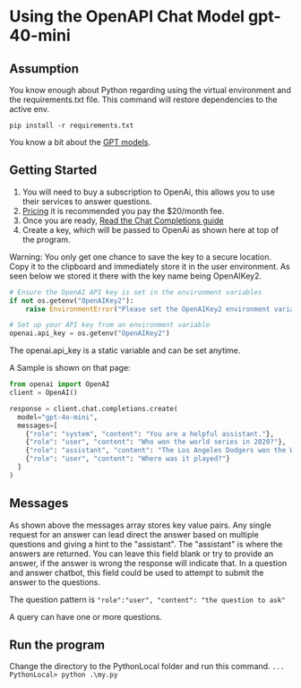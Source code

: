 # Using the OpenAPI Chat Model gpt-40-mini
## Assumption
You know enough about Python regarding using the virtual environment and the requirements.txt file.  This command will restore dependencies to the active env.

```pip install -r requirements.txt```

You know a bit about the [GPT models](https://platform.openai.com/docs/guides/text-generation/which-model-should-i-use).

## Getting Started
1. You will need to buy a subscription to OpenAi, this allows you to use their services to answer questions.
2. [Pricing](https://openai.com/chatgpt/pricing/) it is recommended you pay the $20/month fee.
3. Once you are ready, [Read the Chat Completions guide](https://platform.openai.com/docs/guides/chat-completions/overview)
4. Create a key, which will be passed to OpenAi as shown here at top of the program.

Warning: You only get one chance to save the key to a secure location. Copy it to the clipboard and immediately store it in the user environment. As seen below we stored it there with the key name being OpenAIKey2.

```python
# Ensure the OpenAI API key is set in the environment variables
if not os.getenv("OpenAIKey2"):
    raise EnvironmentError("Please set the OpenAIKey2 environment variable.")

# Set up your API key from an environment variable
openai.api_key = os.getenv("OpenAIKey2")
```
The openai.api_key is a static variable and can be set anytime.

A Sample is shown on that page:

```python
from openai import OpenAI
client = OpenAI()

response = client.chat.completions.create(
  model="gpt-4o-mini",
  messages=[
    {"role": "system", "content": "You are a helpful assistant."},
    {"role": "user", "content": "Who won the world series in 2020?"},
    {"role": "assistant", "content": "The Los Angeles Dodgers won the World Series in 2020."},
    {"role": "user", "content": "Where was it played?"}
  ]
)
```

## Messages

As shown above the messages array stores key value pairs. Any single request for
an answer can lead direct the answer based on multiple questions and giving a hint
to the "assistant". The "assistant" is where the answers are returned. You can leave this field blank or try to provide an answer, if the answer is wrong the response will indicate that. In a question and answer chatbot, this field could 
be used to attempt to submit the answer to the questions.

The question pattern is ```"role":"user", "content": "the question to ask"```

A query can have one or more questions.

## Run the program

Change the directory to the PythonLocal folder and run this command.
```... PythonLocal> python .\my.py```
